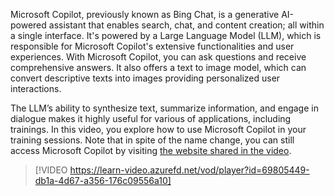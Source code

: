 Microsoft Copilot, previously known as Bing Chat, is a generative AI-powered assistant that enables search, chat, and content creation; all within a single interface. It's powered by a Large Language Model (LLM), which is responsible for Microsoft Copilot's extensive functionalities and user experiences. With Microsoft Copilot, you can ask questions and receive comprehensive answers. It also offers a text to image model, which can convert descriptive texts into images providing personalized user interactions.

The LLM’s ability to synthesize text, summarize information, and engage in dialogue makes it highly useful for various of applications, including trainings. In this video, you explore how to use Microsoft Copilot in your training sessions. Note that in spite of the name change, you can still access Microsoft Copilot by visiting [the website shared in the video](https://www.bing.com/chat).

> [!VIDEO https://learn-video.azurefd.net/vod/player?id=69805449-db1a-4d67-a356-176c09556a10]
